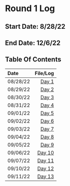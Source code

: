 # Round 1 Log

## Start Date: 8/28/22

## End Date: 12/6/22

## Table Of Contents
| Date     | File/Log                     |
|:---------|-----------------------------:|
| 08/28/22 | [Day 1](day01-20220828.md)   |
| 08/29/22 | [Day 2](day01-20220829.md)   |
| 08/30/22 | [Day 3](day03-20220830.md)   |
| 08/31/22 | [Day 4](day04-20220831.md)   |
| 09/01/22 | [Day 5](day05-20220901.md)   |
| 09/02/22 | [Day 6](day06-20220902.md)   |
| 09/03/22 | [Day 7](day07-20220903.md)   |   
| 09/04/22 | [Day 8](day08-20220904.md)   | 
| 09/05/22 | [Day 9](day07-20220905.md)   |
| 09/06/22 | [Day 10](day10-20220906.md)  |
| 09/07/22 | [Day 11](day11-20220907.md)  |
| 09/10/22 | [Day 12](day12-20220910.md)  |
| 09/11/22 | [Day 13](day13-20220911.md)  |